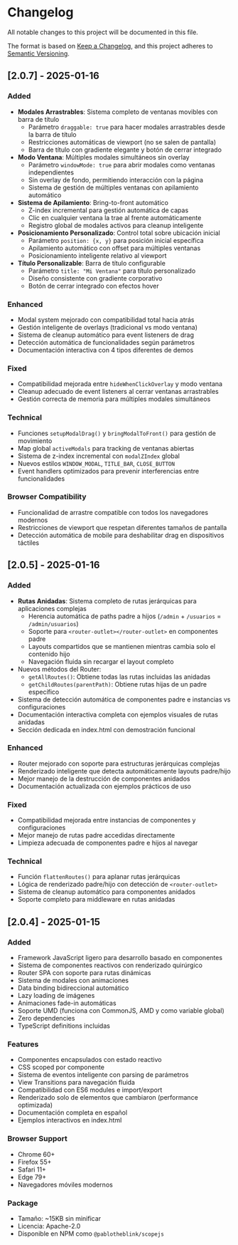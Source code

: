 # Changelog

All notable changes to this project will be documented in this file.

The format is based on [Keep a Changelog](https://keepachangelog.com/en/1.0.0/),
and this project adheres to [Semantic Versioning](https://semver.org/spec/v2.0.0.html).

## [2.0.7] - 2025-01-16

### Added

- **Modales Arrastrables**: Sistema completo de ventanas movibles con barra de título
  - Parámetro `draggable: true` para hacer modales arrastrables desde la barra de título
  - Restricciones automáticas de viewport (no se salen de pantalla)
  - Barra de título con gradiente elegante y botón de cerrar integrado
- **Modo Ventana**: Múltiples modales simultáneos sin overlay
  - Parámetro `windowMode: true` para abrir modales como ventanas independientes
  - Sin overlay de fondo, permitiendo interacción con la página
  - Sistema de gestión de múltiples ventanas con apilamiento automático
- **Sistema de Apilamiento**: Bring-to-front automático
  - Z-index incremental para gestión automática de capas
  - Clic en cualquier ventana la trae al frente automáticamente
  - Registro global de modales activos para cleanup inteligente
- **Posicionamiento Personalizado**: Control total sobre ubicación inicial
  - Parámetro `position: {x, y}` para posición inicial específica
  - Apilamiento automático con offset para múltiples ventanas
  - Posicionamiento inteligente relativo al viewport
- **Título Personalizable**: Barra de título configurable
  - Parámetro `title: "Mi Ventana"` para título personalizado
  - Diseño consistente con gradiente corporativo
  - Botón de cerrar integrado con efectos hover

### Enhanced

- Modal system mejorado con compatibilidad total hacia atrás
- Gestión inteligente de overlays (tradicional vs modo ventana)
- Sistema de cleanup automático para event listeners de drag
- Detección automática de funcionalidades según parámetros
- Documentación interactiva con 4 tipos diferentes de demos

### Fixed

- Compatibilidad mejorada entre `hideWhenClickOverlay` y modo ventana
- Cleanup adecuado de event listeners al cerrar ventanas arrastrables
- Gestión correcta de memoria para múltiples modales simultáneos

### Technical

- Funciones `setupModalDrag()` y `bringModalToFront()` para gestión de movimiento
- Map global `activeModals` para tracking de ventanas abiertas
- Sistema de z-index incremental con `modalZIndex` global
- Nuevos estilos `WINDOW_MODAL`, `TITLE_BAR`, `CLOSE_BUTTON`
- Event handlers optimizados para prevenir interferencias entre funcionalidades

### Browser Compatibility

- Funcionalidad de arrastre compatible con todos los navegadores modernos
- Restricciones de viewport que respetan diferentes tamaños de pantalla
- Detección automática de mobile para deshabilitar drag en dispositivos táctiles

## [2.0.5] - 2025-01-16

### Added

- **Rutas Anidadas**: Sistema completo de rutas jerárquicas para aplicaciones complejas
  - Herencia automática de paths padre a hijos (`/admin` + `/usuarios` = `/admin/usuarios`)
  - Soporte para `<router-outlet></router-outlet>` en componentes padre
  - Layouts compartidos que se mantienen mientras cambia solo el contenido hijo
  - Navegación fluida sin recargar el layout completo
- Nuevos métodos del Router:
  - `getAllRoutes()`: Obtiene todas las rutas incluidas las anidadas
  - `getChildRoutes(parentPath)`: Obtiene rutas hijas de un padre específico
- Sistema de detección automática de componentes padre e instancias vs configuraciones
- Documentación interactiva completa con ejemplos visuales de rutas anidadas
- Sección dedicada en index.html con demostración funcional

### Enhanced

- Router mejorado con soporte para estructuras jerárquicas complejas
- Renderizado inteligente que detecta automáticamente layouts padre/hijo
- Mejor manejo de la destrucción de componentes anidados
- Documentación actualizada con ejemplos prácticos de uso

### Fixed

- Compatibilidad mejorada entre instancias de componentes y configuraciones
- Mejor manejo de rutas padre accedidas directamente
- Limpieza adecuada de componentes padre e hijos al navegar

### Technical

- Función `flattenRoutes()` para aplanar rutas jerárquicas
- Lógica de renderizado padre/hijo con detección de `<router-outlet>`
- Sistema de cleanup automático para componentes anidados
- Soporte completo para middleware en rutas anidadas

## [2.0.4] - 2025-01-15

### Added

- Framework JavaScript ligero para desarrollo basado en componentes
- Sistema de componentes reactivos con renderizado quirúrgico
- Router SPA con soporte para rutas dinámicas
- Sistema de modales con animaciones
- Data binding bidireccional automático
- Lazy loading de imágenes
- Animaciones fade-in automáticas
- Soporte UMD (funciona con CommonJS, AMD y como variable global)
- Zero dependencies
- TypeScript definitions incluidas

### Features

- Componentes encapsulados con estado reactivo
- CSS scoped por componente
- Sistema de eventos inteligente con parsing de parámetros
- View Transitions para navegación fluida
- Compatibilidad con ES6 modules e import/export
- Renderizado solo de elementos que cambiaron (performance optimizada)
- Documentación completa en español
- Ejemplos interactivos en index.html

### Browser Support

- Chrome 60+
- Firefox 55+
- Safari 11+
- Edge 79+
- Navegadores móviles modernos

### Package

- Tamaño: ~15KB sin minificar
- Licencia: Apache-2.0
- Disponible en NPM como `@pablotheblink/scopejs`
